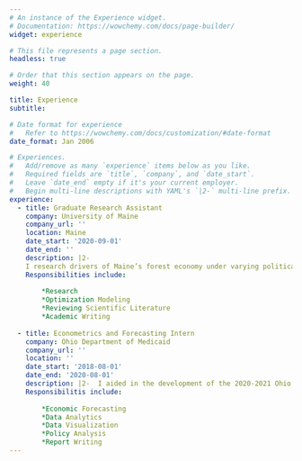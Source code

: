 ```yaml
---
# An instance of the Experience widget.
# Documentation: https://wowchemy.com/docs/page-builder/
widget: experience

# This file represents a page section.
headless: true

# Order that this section appears on the page.
weight: 40

title: Experience
subtitle:

# Date format for experience
#   Refer to https://wowchemy.com/docs/customization/#date-format
date_format: Jan 2006

# Experiences.
#   Add/remove as many `experience` items below as you like.
#   Required fields are `title`, `company`, and `date_start`.
#   Leave `date_end` empty if it's your current employer.
#   Begin multi-line descriptions with YAML's `|2-` multi-line prefix.
experience:
  - title: Graduate Research Assistant
    company: University of Maine
    company_url: ''
    location: Maine
    date_start: '2020-09-01'
    date_end: ''
    description: |2- 
    I research drivers of Maine’s forest economy under varying political, economic, and environmental scenarios using dynamic, intertemporal optimization models.
    Responsibilities include:
    
        *Research
        *Optimization Modeling
        *Reviewing Scientific Literature
        *Academic Writing
        
  - title: Econometrics and Forecasting Intern
    company: Ohio Department of Medicaid
    company_url: ''
    location: ''
    date_start: '2018-08-01'
    date_end: '2020-08-01'
    description: |2-  I aided in the development of the 2020-2021 Ohio Medicaid budget by analyzing Medicaid expenditures, enrollment qualifications, and changes in caseload.
    Responsibilitis include:
    
        *Economic Forecasting
        *Data Analytics
        *Data Visualization
        *Policy Analysis
        *Report Writing
---
```

